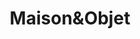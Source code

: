 ---
#preview
title: Maison&Objet
image: https://play-lh.googleusercontent.com/Wgw8wdfHirufqiXG7H-Rb_4hL1jiu7GOZGuplXB_DTDxLwSDYoQSn9-ywrldq7OQJzg=w240-h480-rw
category: Mobile Application
category_slug: mobile-application
#portfolio image size for masonry layout: horizontal, vertical, square
masonrySize: horizontal

#full details
description:
  title: Description
  content: "
      <p>MOM Maison&Objet and More <br>
More than 6,000 brands are waiting for you on the MOM marketplace. 1 click to discover thousands of new products <br>and inspiring trend selections. Order tomorrow's trends today.</p>
  "
  button:
    label: Read More
    link: https://www.maison-objet.com/en/paris

details:
  title: Project details
  items:
    - label: Order Date
      value: 24.01.2024

    - label: Final Date
      value: 15.01.2025

    - label: Status
      value: Completed

    - label: Client
      value: SAFI Salons

    - label: Location
      value: Paris • France

carousel:
  - image: https://play-lh.googleusercontent.com/p7uJvub3zqx8ySkFbnLV558Yjg9K4fzbA7ihBRWY1o80m2SngAzvhR8h7sTfydV96OQ3=w2560-h1440-rw
    alt: image

  - image: https://play-lh.googleusercontent.com/vE1HoA1mUMEkrSZr5OgqHTvHYhji-b_BTLg8KYywdVwcE5K8I29PFOU1t1sKgqYKvg=w2560-h1440-rw
    alt: image

  - image: https://play-lh.googleusercontent.com/TQggqjrNoXlJBZ2onw5er5kKdQRxFsCwLfAKYSLoHXfZ4khr5TXEmQ3VHYyaj21lreU=w2560-h1440-rw
    alt: image

  - image: https://play-lh.googleusercontent.com/Bm9u_ssahpdk7dBc8bmVrTqOcHF72bSnXb9TteLY6z7lY51xflOddqsnUVTLsxQEtveW=w2560-h1440-rw
    alt: image

---